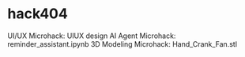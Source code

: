 # hack404

UI/UX Microhack: UIUX design
AI Agent Microhack: reminder_assistant.ipynb
3D Modeling Microhack: Hand_Crank_Fan.stl
